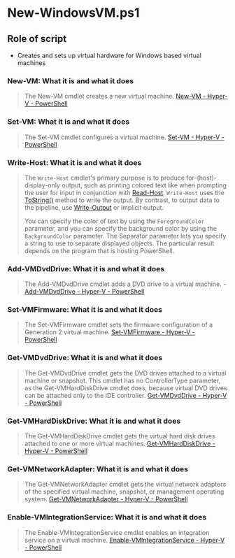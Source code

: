 # New-WindowsVM.ps1

## Role of script

- Creates and sets up virtual hardware for Windows based virtual machines

### New-VM: What it is and what it does
>
> The New-VM cmdlet creates a new virtual machine. [New-VM - Hyper-V - PowerShell](https://learn.microsoft.com/en-us/powershell/module/hyper-v/new-vm?view=windowsserver2022-ps)

### Set-VM: What it is and what it does

> The Set-VM cmdlet configures a virtual machine. [Set-VM - Hyper-V - PowerShell](https://learn.microsoft.com/en-us/powershell/module/hyper-v/set-vm?view=windowsserver2022-ps)

### Write-Host: What it is and what it does
>
> The `Write-Host` cmdlet's primary purpose is to produce for-(host)-display-only output, such as printing colored text like when prompting the user for input in conjunction with [Read-Host](https://docs.microsoft.com/en-us/powershell/module/Microsoft.PowerShell.Utility/read-host?view=powershell-7). `Write-Host` uses the [ToString()](https://learn.microsoft.com/en-us/dotnet/api/system.object.tostring?view=net-7.0) method to write the output. By contrast, to output data to the pipeline, use [Write-Output](https://learn.microsoft.com/en-us/powershell/module/Microsoft.PowerShell.Utility/write-output?view=powershell-7.3) or implicit output.
>
> You can specify the color of text by using the `ForegroundColor` parameter, and you can specify the background color by using the `BackgroundColor` parameter. The Separator parameter lets you specify a string to use to separate displayed objects. The particular result depends on the program that is hosting PowerShell.

### Add-VMDvdDrive: What it is and what it does
>
> The Add-VMDvdDrive cmdlet adds a DVD drive to a virtual machine. - [Add-VMDvdDrive - Hyper-V - PowerShell](https://learn.microsoft.com/en-us/powershell/module/hyper-v/add-vmdvddrive?view=windowsserver2022-ps)

### Set-VMFirmware: What it is and what it does
>
> The Set-VMFirmware cmdlet sets the firmware configuration of a Generation 2 virtual machine. [Set-VMFirmware - Hyper-V - PowerShell](https://learn.microsoft.com/en-us/powershell/module/hyper-v/Set-VMFirmware?view=windowsserver2022-ps)

### Get-VMDvdDrive: What it is and what it does
>
> The Get-VMDvdDrive cmdlet gets the DVD drives attached to a virtual machine or snapshot. This cmdlet has no ControllerType parameter, as the Get-VMHardDiskDrive cmdlet does, because virtual DVD drives can be attached only to the IDE controller. [Get-VMDvdDrive - Hyper-V - PowerShell](https://learn.microsoft.com/en-us/powershell/module/hyper-v/Get-VMDvdDrive?view=windowsserver2022-ps)

### Get-VMHardDiskDrive: What it is and what it does
>
> The Get-VMHardDiskDrive cmdlet gets the virtual hard disk drives attached to one or more virtual machines. [Get-VMHardDiskDrive - Hyper-V - PowerShell](https://learn.microsoft.com/en-us/powershell/module/hyper-v/Get-VMHardDiskDrive?view=windowsserver2022-ps)

### Get-VMNetworkAdapter: What it is and what it does
>
> The Get-VMNetworkAdapter cmdlet gets the virtual network adapters of the specified virtual machine, snapshot, or management operating system. [Get-VMNetworkAdapter - Hyper-V - PowerShell](https://learn.microsoft.com/en-us/powershell/module/hyper-v/Get-VMNetworkAdapter?view=windowsserver2022-ps)

### Enable-VMIntegrationService: What it is and what it does
>
> The Enable-VMIntegrationService cmdlet enables an integration service on a virtual machine. [Enable-VMIntegrationService - Hyper-V - PowerShell](https://learn.microsoft.com/en-us/powershell/module/hyper-v/Enable-VMIntegrationService?view=windowsserver2022-ps)
